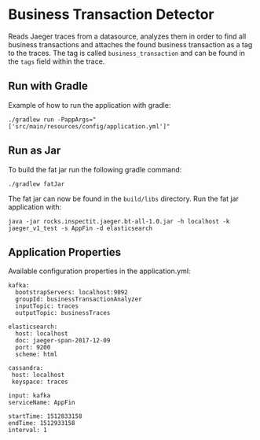 # Business Transaction Detector

Reads Jaeger traces from a datasource, analyzes them in order to find all business transactions and attaches the found 
business transaction as a tag to the traces. 
The tag is called `business_transaction` and can be found in the `tags` field within the trace.

## Run with Gradle 
Example of how to run the application with gradle:

`./gradlew run -PappArgs="['src/main/resources/config/application.yml']"`

## Run as Jar

To build the fat jar run the following gradle command:

`./gradlew fatJar`

The fat jar can now be found in the `build/libs` directory.
Run the fat jar application with:

`java -jar rocks.inspectit.jaeger.bt-all-1.0.jar -h localhost -k jaeger_v1_test -s AppFin -d elasticsearch`

## Application Properties

Available configuration properties in the application.yml:
```
kafka:
  bootstrapServers: localhost:9092
  groupId: businessTransactionAnalyzer
  inputTopic: traces
  outputTopic: businessTraces

elasticsearch:
  host: localhost
  doc: jaeger-span-2017-12-09
  port: 9200
  scheme: html

cassandra:
 host: localhost
 keyspace: traces

input: kafka
serviceName: AppFin

startTime: 1512833158
endTime: 1512933158
interval: 1
```